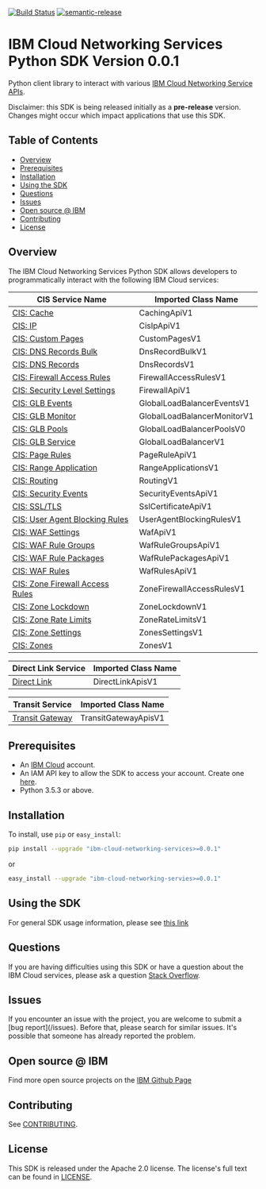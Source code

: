 [![Build Status](https://travis.ibm.com/CloudEngineering/python-sdk-template.svg?token=eW5FVD71iyte6tTby8gr&branch=master)](https://travis.ibm.com/ibmcloud/networking-python-sdk)
[![semantic-release](https://img.shields.io/badge/%20%20%F0%9F%93%A6%F0%9F%9A%80-semantic--release-e10079.svg)](https://github.com/semantic-release/semantic-release)

# IBM Cloud Networking Services Python SDK Version 0.0.1

Python client library to interact with various [IBM Cloud Networking Service APIs](https://cloud.ibm.com/apidocs?category=network).

Disclaimer: this SDK is being released initially as a **pre-release** version.
Changes might occur which impact applications that use this SDK.

## Table of Contents

<!--
  The TOC below is generated using the `markdown-toc` node package.

      https://github.com/jonschlinkert/markdown-toc

  You should regenerate the TOC after making changes to this file.

      npx markdown-toc -i README.md
  -->

<!-- toc -->

- [Overview](#overview)
- [Prerequisites](#prerequisites)
- [Installation](#installation)
- [Using the SDK](#using-the-sdk)
- [Questions](#questions)
- [Issues](#issues)
- [Open source @ IBM](#open-source--ibm)
- [Contributing](#contributing)
- [License](#license)

<!-- tocstop -->

## Overview

The IBM Cloud Networking Services Python SDK allows developers to programmatically interact with the following
IBM Cloud services:

| CIS Service Name                                                                               | Imported Class Name         |
| ---------------------------------------------------------------------------------------------- | --------------------------- |
| [CIS: Cache](https://cloud.ibm.com/apidocs/cis/cache)                                          | CachingApiV1                |
| [CIS: IP](https://cloud.ibm.com/apidocs/cis/ip)                                                | CisIpApiV1                  |
| [CIS: Custom Pages](https://cloud.ibm.com/apidocs/cis)                                         | CustomPagesV1               |
| [CIS: DNS Records Bulk](https://cloud.ibm.com/apidocs/cis/dnsrecords)                          | DnsRecordBulkV1             |
| [CIS: DNS Records](https://cloud.ibm.com/apidocs/cis/dnsrecords)                               | DnsRecordsV1                |
| [CIS: Firewall Access Rules](https://cloud.ibm.com/apidocs/cis/firewall-access-rule)           | FirewallAccessRulesV1       |
| [CIS: Security Level Settings](https://cloud.ibm.com/apidocs/cis/security-level-settings)      | FirewallApiV1               |
| [CIS: GLB Events](https://cloud.ibm.com/apidocs/cis/glb-events)                                | GlobalLoadBalancerEventsV1  |
| [CIS: GLB Monitor](https://cloud.ibm.com/apidocs/cis/glb-monitor)                              | GlobalLoadBalancerMonitorV1 |
| [CIS: GLB Pools](https://cloud.ibm.com/apidocs/cis/glb-pool)                                   | GlobalLoadBalancerPoolsV0   |
| [CIS: GLB Service](https://cloud.ibm.com/apidocs/cis/glb)                                      | GlobalLoadBalancerV1        |
| [CIS: Page Rules](https://cloud.ibm.com/apidocs/cis/page-rules)                                | PageRuleApiV1               |
| [CIS: Range Application](https://cloud.ibm.com/apidocs/cis/range)                              | RangeApplicationsV1         |
| [CIS: Routing](https://cloud.ibm.com/apidocs/cis/routing)                                      | RoutingV1                   |
| [CIS: Security Events](https://cloud.ibm.com/apidocs/cis)                                      | SecurityEventsApiV1         |
| [CIS: SSL/TLS](https://cloud.ibm.com/apidocs/cis/tls)                                          | SslCertificateApiV1         |
| [CIS: User Agent Blocking Rules](https://cloud.ibm.com/apidocs/cis/user-agent-rules)           | UserAgentBlockingRulesV1    |
| [CIS: WAF Settings](https://cloud.ibm.com/apidocs/cis/waf)                                     | WafApiV1                    |
| [CIS: WAF Rule Groups](https://cloud.ibm.com/apidocs/cis/waf-groups)                           | WafRuleGroupsApiV1          |
| [CIS: WAF Rule Packages](https://cloud.ibm.com/apidocs/cis/waf-packages)                       | WafRulePackagesApiV1        |
| [CIS: WAF Rules](https://cloud.ibm.com/apidocs/cis/waf-rules)                                  | WafRulesApiV1               |
| [CIS: Zone Firewall Access Rules](https://cloud.ibm.com/apidocs/cis/zone-firewall-access-rule) | ZoneFirewallAccessRulesV1   |
| [CIS: Zone Lockdown](https://cloud.ibm.com/apidocs/cis/zone-lockdown)                          | ZoneLockdownV1              |
| [CIS: Zone Rate Limits](https://cloud.ibm.com/apidocs/cis)                                     | ZoneRateLimitsV1            |
| [CIS: Zone Settings](https://cloud.ibm.com/apidocs/cis/zonesettings)                           | ZonesSettingsV1             |
| [CIS: Zones](https://cloud.ibm.com/apidocs/cis/zones)                                          | ZonesV1                     |

| Direct Link Service                                      | Imported Class Name            |
| ---------------------------------------------------------| ------------------------------ |
| [Direct Link](https://cloud.ibm.com/apidocs/direct_link) | DirectLinkApisV1               |

| Transit Service                                                  | Imported Class Name            |
| ---------------------------------------------------------------- | ------------------------------ |
| [Transit Gateway](https://cloud.ibm.com/apidocs/transit-gateway) | TransitGatewayApisV1           |
## Prerequisites

[ibm-cloud-onboarding]: https://cloud.ibm.com/registration

- An [IBM Cloud][ibm-cloud-onboarding] account.
- An IAM API key to allow the SDK to access your account. Create one [here](https://cloud.ibm.com/iam/apikeys).
- Python 3.5.3 or above.

## Installation

To install, use `pip` or `easy_install`:

```bash
pip install --upgrade "ibm-cloud-networking-services>=0.0.1"
```

or

```bash
easy_install --upgrade "ibm-cloud-networking-servies>=0.0.1"
```

## Using the SDK

For general SDK usage information, please see [this link](https://github.com/IBM/ibm-cloud-sdk-common/blob/master/README.md)

## Questions

If you are having difficulties using this SDK or have a question about the IBM Cloud services,
please ask a question
[Stack Overflow](http://stackoverflow.com/questions/ask?tags=ibm-cloud).

## Issues

If you encounter an issue with the project, you are welcome to submit a
[bug report](<github-repo-url>/issues).
Before that, please search for similar issues. It's possible that someone has already reported the problem.

## Open source @ IBM

Find more open source projects on the [IBM Github Page](http://ibm.github.io/)

## Contributing

See [CONTRIBUTING](CONTRIBUTING.md).

## License

This SDK is released under the Apache 2.0 license.
The license's full text can be found in [LICENSE](LICENSE).
